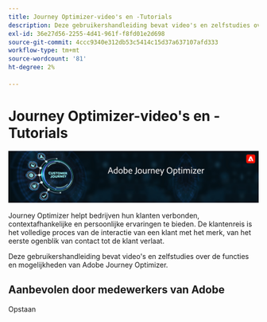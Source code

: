 ```yaml
---
title: Journey Optimizer-video's en -Tutorials
description: Deze gebruikershandleiding bevat video's en zelfstudies over de functies en mogelijkheden van Adobe Journey Optimizer.
exl-id: 36e27d56-2255-4d41-961f-f8fd01e2d698
source-git-commit: 4ccc9340e312db53c5414c15d37a637107afd333
workflow-type: tm+mt
source-wordcount: '81'
ht-degree: 2%

---
```



# Journey Optimizer-video&#39;s en -Tutorials

![](./assets/ajo-banner.png)

Journey Optimizer helpt bedrijven hun klanten verbonden, contextafhankelijke en persoonlijke ervaringen te bieden. De klantenreis is het volledige proces van de interactie van een klant met het merk, van het eerste ogenblik van contact tot de klant verlaat.

Deze gebruikershandleiding bevat video&#39;s en zelfstudies over de functies en mogelijkheden van Adobe Journey Optimizer.

## Aanbevolen door medewerkers van Adobe

Opstaan
